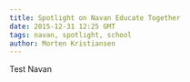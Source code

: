 ```yaml
---
title: Spotlight on Navan Educate Together
date: 2015-12-31 12:25 GMT
tags: navan, spotlight, school
author: Morten Kristiansen
---
```


Test Navan
